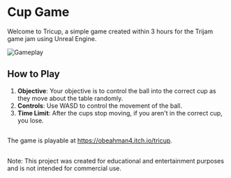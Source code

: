 # Cup Game

Welcome to Tricup, a simple game created within 3 hours for the Trijam game jam using Unreal Engine.

![Gameplay](https://github.com/SanjayaM4/Cup-Game/assets/112248180/5f63f7f8-b48c-4465-8da3-b30e64b7bd45)


## How to Play

1. **Objective**: Your objective is to control the ball into the correct cup as they move about the table randomly.
2. **Controls**: Use WASD to control the movement of the ball.
3. **Time Limit**: After the cups stop moving, if you aren't in the correct cup, you lose.

##

The game is playable at https://obeahman4.itch.io/tricup.

##

Note: This project was created for educational and entertainment purposes and is not intended for commercial use.
